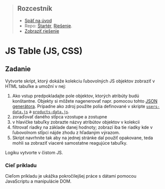 <div class="hidden">

> ## Rozcestník
> - [Späť na úvod](../../README.md)
> - Repo: [Štartér](/../../tree/main/js-a-css/jstable), [Riešenie](/../../tree/solution/js-a-css/jstable).
> - [Zobraziť riešenie](riesenie.md)
</div>

# JS Table (JS, CSS)

## Zadanie

Vytvorte skript, ktorý dokáže kolekciu ľubovolných JS objektov zobraziť v HTML tabuľke a umožní v nej:

1. Ako vstup predpokladajte pole objektov, ktorých atribúty budú konštantne. Objekty si môžete nagenerovať napr. pomocou
   tohto [JSON generátora](https://www.json-generator.com/). Prípadne ako zdroj použite polia definované v
   skripte [`users-data.js`](users-data.js) a  [`products-data.js`](products-data.js).
1. zoraďovať daného stĺpca vzostupe a zostupne
2. v hlavičke tabuľky zobrazte názvy atribútov objektov v kolekcii
3. filtrovať riadky na základe danej hodnoty; zobrazí iba tie riadky kde v ľubovolnom stĺpci nájde zhodu z hľadaným
   výrazom.
4. Skript navrhnite tak aby na jednej stránke dal použiť opakovane, teda mohli sa zobraziť viaceré samostatne reagujúce
   tabuľky.

Logiku vytvorte v čistom JS.

### Cieľ príkladu

Cieľom príkladu je ukážka pokročilejšej práce s dátami pomocou JavaScriptu a manipulácie DOM.